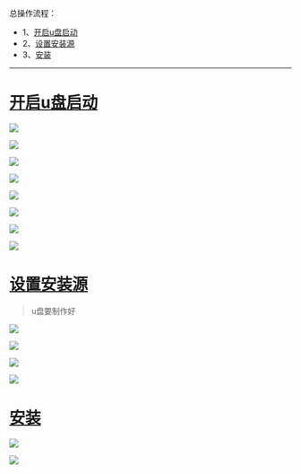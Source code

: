 总操作流程：
- 1、[开启u盘启动](#Linux-01)
- 2、[设置安装源](#Linux-02)
- 3、[安装](#Linux-03)

***

# <a name="Linux-01" href="#" >开启u盘启动</a>

![](image/5-1.png)

![](image/5-2.png)

![](image/5-3.png)

![](image/5-4.png)

![](image/5-5.png)

![](image/5-6.png)

![](image/5-7.png)

![](image/5-8.png)

# <a name="Linux-02" href="#" >设置安装源</a>

> u盘要制作好

![](image/5-9.png)

![](image/5-10.png)

![](image/5-11.png)

![](image/5-12.png)

# <a name="Linux-03" href="#" >安装</a>

![](image/5-13.png)

![](image/5-14.png)